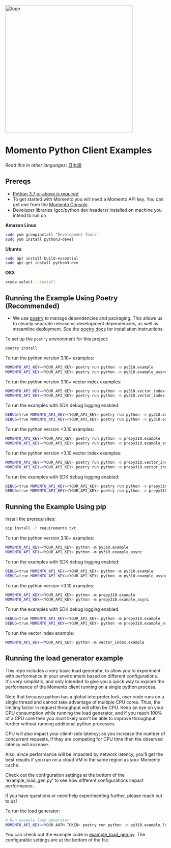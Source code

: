 <img src="https://docs.momentohq.com/img/logo.svg" alt="logo" width="400"/>

# Momento Python Client Examples

_Read this in other languages_: [日本語](README.ja.md)
<br>

## Prereqs

- [Python 3.7 or above is required](https://www.python.org/downloads/)
- To get started with Momento you will need a Momento API key. You can get one from the [Momento Console](https://console.gomomento.com).
- Developer libraries (gcc/python dev headers) installed on machine you intend to run on

**Amazon Linux**

```bash
sudo yum groupinstall "Development Tools"
sudo yum install python3-devel
```

**Ubuntu**

```bash
sudo apt install build-essential
sudo apt-get install python3-dev
```

**OSX**

```bash
xcode-select --install
```

## Running the Example Using Poetry (Recommended)

- We use [poetry](https://python-poetry.org/docs/) to manage dependencies and packaging. This allows us to cleanly separate release vs development dependencies, as well as streamline deployment. See the [poetry docs](https://python-poetry.org/docs/#installation) for installation instructions.

To set up the `poetry` environment for this project:

```bash
poetry install
```

To run the python version 3.10+ examples:

```bash
MOMENTO_API_KEY=<YOUR_API_KEY> poetry run python -m py310.example
MOMENTO_API_KEY=<YOUR_API_KEY> poetry run python -m py310.example_async
```

To run the python version 3.10+ vector index examples:

```bash
MOMENTO_API_KEY=<YOUR_API_KEY> poetry run python -m py310.vector_index
MOMENTO_API_KEY=<YOUR_API_KEY> poetry run python -m py310.vector_index_async
```

To run the examples with SDK debug logging enabled:

```bash
DEBUG=true MOMENTO_API_KEY=<YOUR_API_KEY> poetry run python -m py310.example
DEBUG=true MOMENTO_API_KEY=<YOUR_API_KEY> poetry run python -m py310.example_async
```

To run the python version <3.10 examples:

```bash
MOMENTO_API_KEY=<YOUR_API_KEY> poetry run python -m prepy310.example
MOMENTO_API_KEY=<YOUR_API_KEY> poetry run python -m prepy310.example_async
```

To run the python version <3.10 vector index examples:

```bash
MOMENTO_API_KEY=<YOUR_API_KEY> poetry run python -m prepy310.vector_index
MOMENTO_API_KEY=<YOUR_API_KEY> poetry run python -m prepy310.vector_index_async
```

To run the examples with SDK debug logging enabled:

```bash
DEBUG=true MOMENTO_API_KEY=<YOUR_API_KEY> poetry run python -m prepy310.example
DEBUG=true MOMENTO_API_KEY=<YOUR_API_KEY> poetry run python -m prepy310.example_async
```

## Running the Example Using pip

Install the prerequisites:

```bash
pip install -r requirements.txt
```

To run the python version 3.10+ examples:

```bash
MOMENTO_API_KEY=<YOUR_API_KEY> python -m py310.example
MOMENTO_API_KEY=<YOUR_API_KEY> python -m py310.example_async
```

To run the examples with SDK debug logging enabled:

```bash
DEBUG=true MOMENTO_API_KEY=<YOUR_API_KEY> python -m py310.example
DEBUG=true MOMENTO_API_KEY=<YOUR_API_KEY> python -m py310.example_async
```

To run the python version <3.10 examples:

```bash
MOMENTO_API_KEY=<YOUR_API_KEY> python -m prepy310.example
MOMENTO_API_KEY=<YOUR_API_KEY> python -m prepy310.example_async
```

To run the examples with SDK debug logging enabled:

```bash
DEBUG=true MOMENTO_API_KEY=<YOUR_API_KEY> python -m prepy310.example
DEBUG=true MOMENTO_API_KEY=<YOUR_API_KEY> python -m prepy310.example_async
```

To run the vector index example:

```bash
MOMENTO_API_KEY=<YOUR_API_KEY> python -m vector_index.example
```

## Running the load generator example

This repo includes a very basic load generator, to allow you to experiment
with performance in your environment based on different configurations. It's
very simplistic, and only intended to give you a quick way to explore the
performance of the Momento client running on a single python process.

Note that because python has a global interpreter lock, user code runs on
a single thread and cannot take advantage of multiple CPU cores. Thus, the
limiting factor in request throughput will often be CPU. Keep an eye on your CPU
consumption while running the load generator, and if you reach 100%
of a CPU core then you most likely won't be able to improve throughput further
without running additional python processes.

CPU will also impact your client-side latency; as you increase the number of
concurrent requests, if they are competing for CPU time then the observed
latency will increase.

Also, since performance will be impacted by network latency, you'll get the best
results if you run on a cloud VM in the same region as your Momento cache.

Check out the configuration settings at the bottom of the 'example_load_gen.py' to
see how different configurations impact performance.

If you have questions or need help experimenting further, please reach out to us!

To run the load generator:

```bash
# Run example load generator
MOMENTO_API_KEY=<YOUR AUTH TOKEN> poetry run python -m py310.example_load_gen
```

You can check out the example code in [example_load_gen.py](py310/example_load_gen.py). The configurable
settings are at the bottom of the file.
